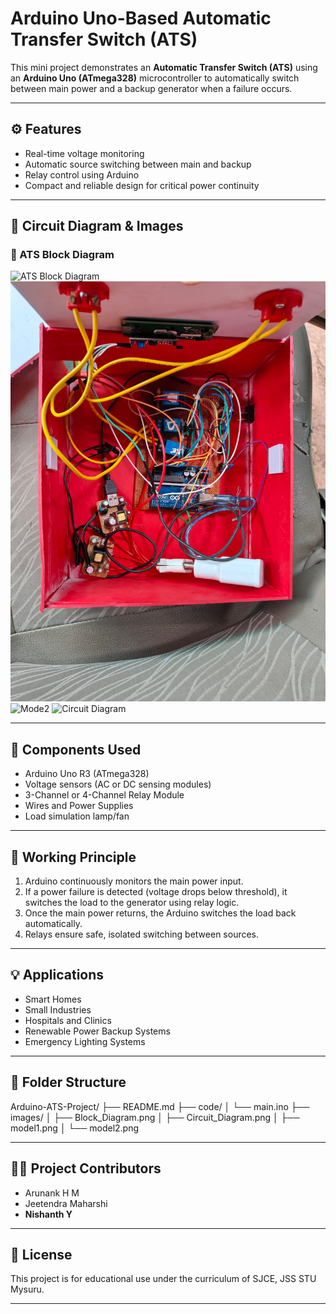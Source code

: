 # Arduino Uno-Based Automatic Transfer Switch (ATS)

This mini project demonstrates an **Automatic Transfer Switch (ATS)** using an **Arduino Uno (ATmega328)** microcontroller to automatically switch between main power and a backup generator when a failure occurs.

---

## ⚙️ Features

- Real-time voltage monitoring
- Automatic source switching between main and backup
- Relay control using Arduino
- Compact and reliable design for critical power continuity

---

## 📸 Circuit Diagram & Images

### 🔌 ATS Block Diagram
![ATS Block Diagram](images/Block_Diagram.png) 
![Model](images/model1.png)
![Mode2](images/model2.png)
![Circuit Diagram](images/Circuit_Diagram.png)

---

## 🧰 Components Used

- Arduino Uno R3 (ATmega328)
- Voltage sensors (AC or DC sensing modules)
- 3-Channel or 4-Channel Relay Module
- Wires and Power Supplies
- Load simulation lamp/fan

---

## 🧠 Working Principle

1. Arduino continuously monitors the main power input.
2. If a power failure is detected (voltage drops below threshold), it switches the load to the generator using relay logic.
3. Once the main power returns, the Arduino switches the load back automatically.
4. Relays ensure safe, isolated switching between sources.

---

## 💡 Applications

- Smart Homes
- Small Industries
- Hospitals and Clinics
- Renewable Power Backup Systems
- Emergency Lighting Systems

---


## 📂 Folder Structure

Arduino-ATS-Project/
├── README.md
├── code/
│   └── main.ino
├── images/
│   ├── Block_Diagram.png
│   ├── Circuit_Diagram.png
│   ├── model1.png
│   └── model2.png


---
## 👨‍💻 Project Contributors

- Arunank H M  
- Jeetendra Maharshi  
- **Nishanth Y**

---

## 📜 License

This project is for educational use under the curriculum of SJCE, JSS STU Mysuru.

---
